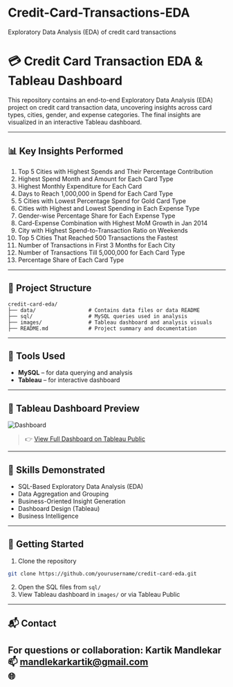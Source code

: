 # Credit-Card-Transactions-EDA
Exploratory Data Analysis (EDA) of credit card transactions 

# 💳 Credit Card Transaction EDA & Tableau Dashboard

This repository contains an end-to-end Exploratory Data Analysis (EDA) project on credit card transaction data, uncovering insights across card types, cities, gender, and expense categories. The final insights are visualized in an interactive Tableau dashboard.

---

## 📊 Key Insights Performed

1. Top 5 Cities with Highest Spends and Their Percentage Contribution
2. Highest Spend Month and Amount for Each Card Type
3. Highest Monthly Expenditure for Each Card
4. Days to Reach 1,000,000 in Spend for Each Card Type
5. 5 Cities with Lowest Percentage Spend for Gold Card Type
6. Cities with Highest and Lowest Spending in Each Expense Type
7. Gender-wise Percentage Share for Each Expense Type
8. Card-Expense Combination with Highest MoM Growth in Jan 2014
9. City with Highest Spend-to-Transaction Ratio on Weekends
10. Top 5 Cities That Reached 500 Transactions the Fastest
11. Number of Transactions in First 3 Months for Each City
12. Number of Transactions Till 5,000,000 for Each Card Type
13. Percentage Share of Each Card Type

---

## 📁 Project Structure

```
credit-card-eda/
├── data/                 # Contains data files or data README
├── sql/                  # MySQL queries used in analysis
├── images/               # Tableau dashboard and analysis visuals
├── README.md             # Project summary and documentation
```

---

## 🧰 Tools Used

- **MySQL** – for data querying and analysis
- **Tableau** – for interactive dashboard

---

## 📸 Tableau Dashboard Preview

![Dashboard](images/dashboard_tableau.png)

> 👉 [View Full Dashboard on Tableau Public]([url](https://public.tableau.com/app/profile/kartik.mandlekar/viz/CreditCardSpendDashboard/Dashboard2))

---

## 🧠 Skills Demonstrated

- SQL-Based Exploratory Data Analysis (EDA)
- Data Aggregation and Grouping
- Business-Oriented Insight Generation
- Dashboard Design (Tableau)
- Business Intelligence

---

## 🚀 Getting Started

1. Clone the repository  
```bash
git clone https://github.com/yourusername/credit-card-eda.git
```
2. Open the SQL files from `sql/`
3. View Tableau dashboard in `images/` or via Tableau Public

---

## 📬 Contact

For questions or collaboration:
**Kartik Mandlekar**  
📫 mandlekarkartik@gmail.com  
🌐 
---
